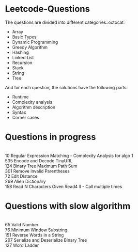 # Leetcode-Questions

The questions are divided into different categories.:octocat: 
- Array
- Basic Types
- Dynamic Programming
- Greedy Algorithm
- Hashing 
- Linked List
- Recursion
- Stack
- String
- Tree

And for each question, the solutions have the following parts:

- Runtime
- Complexity analysis
- Algorithm description
- Syntax 
- Corner cases

# Questions in progress
<br/> 10	Regular Expression Matching  - Complexity Analysis for algo 1
<br/> 535	Encode and Decode TinyURL
<br/> 124	Binary Tree Maximum Path Sum
<br/> 301	Remove Invalid Parentheses
<br/> 72	Edit Distance
<br/> 269	Alien Dictionary
<br/> 158	Read N Characters Given Read4 II - Call multiple times

# Questions with slow algorithm
<br/> 65	Valid Number
<br/> 76	Minimum Window Substring
<br/> 151	Reverse Words in a String
<br/> 297	Serialize and Deserialize Binary Tree
<br/> 127	Word Ladder

